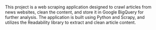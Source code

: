 This project is a web scraping application designed to crawl articles from news websites, clean the content, and store it in Google BigQuery for further analysis. The application is built using Python and Scrapy, and utilizes the Readability library to extract and clean article content.
